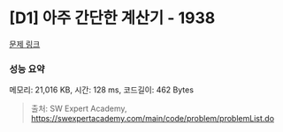 # [D1] 아주 간단한 계산기 - 1938 

[문제 링크](https://swexpertacademy.com/main/code/problem/problemDetail.do?contestProbId=AV5PjsYKAMIDFAUq) 

### 성능 요약

메모리: 21,016 KB, 시간: 128 ms, 코드길이: 462 Bytes



> 출처: SW Expert Academy, https://swexpertacademy.com/main/code/problem/problemList.do